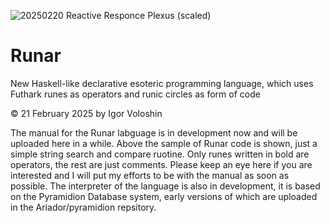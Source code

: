 ![20250220 Reactive Responce Plexus (scaled)](https://github.com/user-attachments/assets/e3567aa8-f2f3-4c99-95a1-b49b12149c5e)


# Runar
New Haskell-like declarative esoteric programming language, which uses Futhark runes as operators and runic circles as form of code

© 21 February 2025 by Igor Voloshin

The manual for the Runar labguage is in development now and will be uploaded here in a while. Above the sample of Runar code is shown, just a simple string search and compare ruotine. Only runes written in bold are operators, the rest are just comments.
Please keep an eye here if you are interested and I will put my efforts to be with the manual as soon as possible. The interpreter of the language is also in development, it is based on the Pyramidion Database system, early versions of which are uploaded in the Ariador/pyramidion repsitory.
